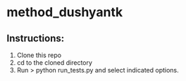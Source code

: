 # method_dushyantk

## Instructions:

1. Clone this repo
2. cd to the cloned directory
3. Run > python run_tests.py 
and select indicated options.
